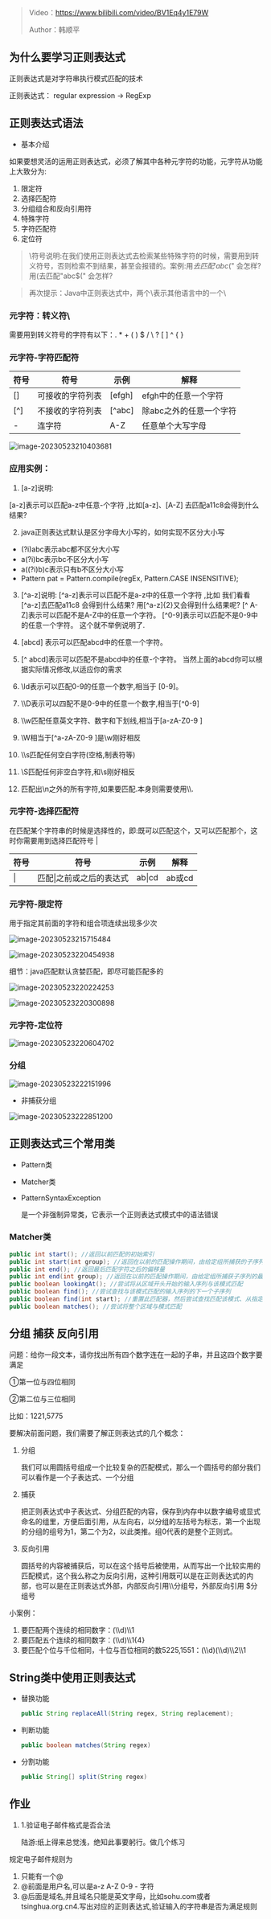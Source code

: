 
> Video：https://www.bilibili.com/video/BV1Eq4y1E79W
> 
>Author：韩顺平

## 为什么要学习正则表达式

正则表达式是对字符串执行模式匹配的技术

正则表达式： regular expression -> RegExp





## 正则表达式语法

- 基本介绍

如果要想灵活的运用正则表达式，必须了解其中各种元字符的功能，元字符从功能上大致分为:

1. 限定符
2. 选择匹配符
3. 分组组合和反向引用符
4. 特殊字符
5. 字符匹配符
6. 定位符

> \符号说明:在我们使用正则表达式去检索某些特殊字符的时候，需要用到转义符号，否则检索不到结果，甚至会报错的。案例:用$去匹配' abc$(" 会怎样?用(去匹配"abc$(" 会怎样?

> 再次提示：Java中正则表达式中，两个\\表示其他语言中的一个\

### 元字符：转义符\\

需要用到转义符号的字符有以下：. * + ( ) $ / \ ? [ ] ^ { }

### 元字符-字符匹配符

| 符号 | 符号             | 示例   | 解释                    |
| ---- | ---------------- | ------ | ----------------------- |
| []   | 可接收的字符列表 | [efgh] | efgh中的任意一个字符    |
| [^]  | 不接收的字符列表 | [^abc] | 除abc之外的任意一个字符 |
| -    | 连字符           | A-Z    | 任意单个大写字母        |

![image-20230523210403681](img/image-20230523210403681.png)

### 应用实例：

1. [a-z]说明:

  [a-z]表示可以匹配a-z中任意-个字符 ,比如[a-z]、[A-Z] 去匹配a11c8会得到什么结果?

2. java正则表达式默认是区分字母大小写的，如何实现不区分大小写

- (?i)abc表示abc都不区分大小写
- a(?i)bc表示bc不区分大小写
- a((?i)b)c表示只有b不区分大小写
- Pattern pat = Pattern.compile(regEx, Pattern.CASE INSENSITIVE);

3. [^a-z]说明:
\[^a-z\]表示可以匹配不是a-z中的任意一个字符 ,比如
我们看看\[^a-z\]去匹配a11c8 会得到什么结果? 用\[^a-z\]{2}又会得到什么结果呢?
\[^ A-Z\]表示可以匹配不是A-Z中的任意一个字符。
\[^0-9\]表示可以匹配不是0-9中的任意一个字符。
这个就不举例说明了.

4. [abcd] 表示可以匹配abcd中的任意一个字符。
5. \[^ abcd\]表示可以匹配不是abcd中的任意-个字符。
    当然上面的abcd你可以根据实际情况修改,以适应你的需求
6. \ld表示可以匹配0-9的任意一个数字,相当于 [0-9]。
7. \\\D表示可以四配不是0-9中的任意一个数字,相当于\[^0-9\]
8. \\\w匹配任意英文字符、数字和下划线,相当于[a-zA-Z0-9 ]
9. \\W相当于\[^a-zA-Z0-9 \]是\w刚好相反
10. \\\s匹配任何空白字符(空格,制表符等)
11. \\S匹配任何非空白字符,和\s刚好相反
12. 匹配出\n之外的所有字符,如果要匹配.本身则需要使用\\\\.

### 元字符-选择匹配符

在匹配某个字符串的时候是选择性的，即:既可以匹配这个，又可以匹配那个，这时你需要用到选择匹配符号 |

| 符号 | 符号                     | 示例   | 解释   |
| ---- | ------------------------ | ------ | ------ |
| \|   | 匹配\|之前或之后的表达式 | ab\|cd | ab或cd |

### 元字符-限定符

用于指定其前面的字符和组合项连续出现多少次

![image-20230523215715484](img/image-20230523215715484.png)

![image-20230523220454938](img/image-20230523220454938.png)

细节：java匹配默认贪婪匹配，即尽可能匹配多的

![image-20230523220224253](img/image-20230523220224253.png)

![image-20230523220300898](img/image-20230523220300898.png)

### 元字符-定位符

![image-20230523220604702](img/image-20230523220604702.png)

### 分组

![image-20230523222151996](img/image-20230523222151996.png)

- 非捕获分组

![image-20230523222851200](img/image-20230523222851200.png)

##  正则表达式三个常用类

- Pattern类

- Matcher类

- PatternSyntaxException

  是一个非强制异常类，它表示一个正则表达式模式中的语法错误

### Matcher类

```java
public int start(); //返回以前匹配的初始索引
public int start(int group); //返回在以前的匹配操作期间，由给定组所捕获的子序列的初始索引
public int end(); //返回最后匹配字符之后的偏移量
public int end(int group); //返回在以前的匹配操作期间，由给定组所捕获子序列的最后字符之后的偏移量
public boolean lookingAt(); //尝试将从区域开头开始的输入序列与该模式匹配
public boolean find(); //尝试查找与该模式匹配的输入序列的下一个子序列
public boolean find(int start); //重置此匹配器，然后尝试查找匹配该模式、从指定索引开始的输入序列的下一个子序列
public boolean matches(); //尝试将整个区域与模式匹配
```

## 分组 捕获 反向引用

问题：给你一段文本，请你找出所有四个数字连在一起的子串，并且这四个数字要满足

①第一位与四位相同

②第二位与三位相同

比如：1221,5775

要解决前面问题，我们需要了解正则表达式的几个概念：

1. 分组

   我们可以用圆括号组成一个比较复杂的匹配模式，那么一个圆括号的部分我们可以看作是一个子表达式、一个分组

2. 捕获

   把正则表达式中子表达式、分组匹配的内容，保存到内存中以数字编号或显式命名的组里，方便后面引用，从左向右，以分组的左括号为标志，第一个出现的分组的组号为1，第二个为2，以此类推。组0代表的是整个正则式。

3. 反向引用

   圆括号的内容被捕获后，可以在这个括号后被使用，从而写出一个比较实用的匹配模式，这个我么称之为反向引用，这种引用既可以是在正则表达式的内部，也可以是在正则表达式外部，内部反向引用\\\分组号，外部反向引用 $分组号

小案例：

1. 要匹配两个连续的相同数字：(\\\d)\\\1
2. 要匹配五个连续的相同数字：(\\\d)\\\1{4}
3. 要匹配个位与千位相同，十位与百位相同的数5225,1551：(\\\d)(\\\d)\\\2\\\1

## String类中使用正则表达式

- 替换功能

  ```java
  public String replaceAll(String regex, String replacement);
  ```

- 判断功能

  ```java
  public boolean matches(String regex)
  ```

- 分割功能

  ```java
  public String[] split(String regex)
  ```

## 作业

1. 1.验证电子邮件格式是否合法

   陆游:纸上得来总觉浅，绝知此事要躬行。做几个练习

   

规定电子邮件规则为

1. 只能有一个@
2. @前面是用户名,可以是a-z A-Z 0-9 - 字符
3. @后面是域名,并且域名只能是英文字母，比如sohu.com或者tsinghua.org.cn4.写出对应的正则表达式,验证输入的字符串是否为满足规则

